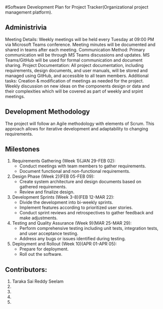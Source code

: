 #Software Development Plan for Project Tracker(Organizational project management platform).
## Administrivia
Meeting Details:  Weekly meetings will be held every Tuesday at 09:00 PM via Microsoft Teams conference. Meeting minutes will be documented and shared in teams after each meeting.
Communication Method:  Primary communication will be through MS Teams discussions and updates. MS Teams/GitHub will be used for formal communication and document sharing.
Project Documentation:  All project documentation, including requirements, design documents, and user manuals, will be stored and managed using GitHub, and accessible to all team members.
Additional tasks: Creation & modification of meetings as needed for the project. Weekly discussion on new ideas on the components design or data and their complexities which will be covered as part of weekly and srpint meetings.
## Development Methodology
The project will follow an Agile methodology with elements of Scrum. This approach allows for iterative development and adaptability to changing requirements. 
## Milestones
1. Requirements Gathering (Week 1)(JAN 29-FEB 02):  
    - Conduct meetings with team members to gather requirements.
    - Document functional and non-functional requirements.
2. Design Phase (Week 2)(FEB 05-FEB 09): 
    - Create system architecture and design documents based on gathered requirements.
    - Review and finalize design.
3. Development Sprints (Week 3-8)(FEB 12-MAR 22): 
    - Divide the development into bi-weekly sprints.
    - Implement features according to prioritized user stories.
    - Conduct sprint reviews and retrospectives to gather feedback and make adjustments.
4. Testing and Quality Assurance (Week 9)(MAR 25-MAR 29): 
    - Perform comprehensive testing including unit tests, integration tests, and user acceptance testing.
    - Address any bugs or issues identified during testing.
5. Deployment and Rollout (Week 10)(APR 01-APR 05): 
    - Prepare for deployment.
    - Roll out the software.

## Contributors:
1. Taraka Sai Reddy Seelam
2.
3.
4.
5.